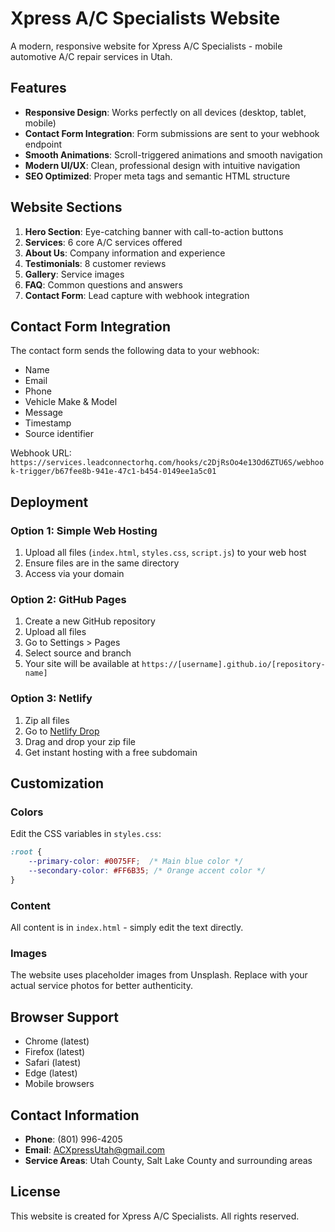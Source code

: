 # Xpress A/C Specialists Website

A modern, responsive website for Xpress A/C Specialists - mobile automotive A/C repair services in Utah.

## Features

- **Responsive Design**: Works perfectly on all devices (desktop, tablet, mobile)
- **Contact Form Integration**: Form submissions are sent to your webhook endpoint
- **Smooth Animations**: Scroll-triggered animations and smooth navigation
- **Modern UI/UX**: Clean, professional design with intuitive navigation
- **SEO Optimized**: Proper meta tags and semantic HTML structure

## Website Sections

1. **Hero Section**: Eye-catching banner with call-to-action buttons
2. **Services**: 6 core A/C services offered
3. **About Us**: Company information and experience
4. **Testimonials**: 8 customer reviews
5. **Gallery**: Service images
6. **FAQ**: Common questions and answers
7. **Contact Form**: Lead capture with webhook integration

## Contact Form Integration

The contact form sends the following data to your webhook:
- Name
- Email
- Phone
- Vehicle Make & Model
- Message
- Timestamp
- Source identifier

Webhook URL: `https://services.leadconnectorhq.com/hooks/c2DjRsOo4e13Od6ZTU6S/webhook-trigger/b67fee8b-941e-47c1-b454-0149ee1a5c01`

## Deployment

### Option 1: Simple Web Hosting
1. Upload all files (`index.html`, `styles.css`, `script.js`) to your web host
2. Ensure files are in the same directory
3. Access via your domain

### Option 2: GitHub Pages
1. Create a new GitHub repository
2. Upload all files
3. Go to Settings > Pages
4. Select source and branch
5. Your site will be available at `https://[username].github.io/[repository-name]`

### Option 3: Netlify
1. Zip all files
2. Go to [Netlify Drop](https://app.netlify.com/drop)
3. Drag and drop your zip file
4. Get instant hosting with a free subdomain

## Customization

### Colors
Edit the CSS variables in `styles.css`:
```css
:root {
    --primary-color: #0075FF;  /* Main blue color */
    --secondary-color: #FF6B35; /* Orange accent color */
}
```

### Content
All content is in `index.html` - simply edit the text directly.

### Images
The website uses placeholder images from Unsplash. Replace with your actual service photos for better authenticity.

## Browser Support

- Chrome (latest)
- Firefox (latest)
- Safari (latest)
- Edge (latest)
- Mobile browsers

## Contact Information

- **Phone**: (801) 996-4205
- **Email**: ACXpressUtah@gmail.com
- **Service Areas**: Utah County, Salt Lake County and surrounding areas

## License

This website is created for Xpress A/C Specialists. All rights reserved.
